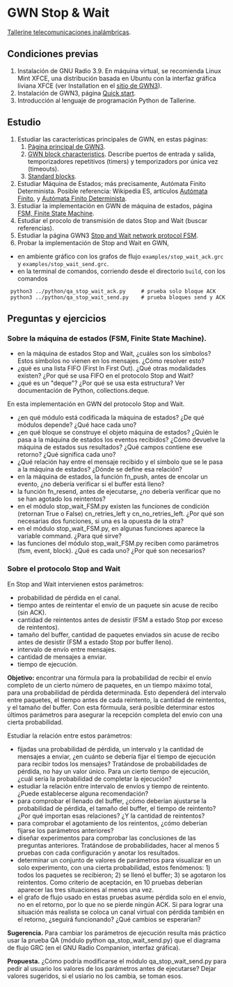 # GWN Stop & Wait

[Tallerine telecomunicaciones inalámbricas](https://eva.fing.edu.uy/course/view.php?id=1248).

##  Condiciones previas

1. Instalación de GNU Radio 3.9. En máquina virtual, se recomienda Linux Mint XFCE, una distribución basada en Ubuntu con la interfaz gráfica liviana XFCE (ver Installation en el [sitio de GWN3](https://github.com/vagonbar/gr-gwn3)).
2. Instalación de GWN3, página [Quick start](https://github.com/vagonbar/gr-gwn3/blob/master/libgwn/docs/QuickStart.md).
3. Introducción al lenguaje de programación Python de Tallerine.


## Estudio

1. Estudiar las características principales de GWN, en estas páginas:
	1. [Página principal de GWN3](https://github.com/vagonbar/gr-gwn3).
	2. [GWN block characteristics](https://github.com/vagonbar/gr-gwn3/blob/master/libgwn/docs/GWN3Block.md). Describe puertos de entrada y salida, temporizadores repetitivos (timers) y temporizadors por única vez (timeouts).
	3. [Standard blocks](https://github.com/vagonbar/gr-gwn3/blob/master/libgwn/docs/StandardBlocks.md).
3. Estudiar Máquina de Estados; más precisamente, Autómata Finito Determinista. Posible referencia: Wikipedia ES, artículos [Autómata Finito](https://es.wikipedia.org/wiki/Aut%C3%B3mata_finito), y  [Autómata Finito Determinista](https://es.wikipedia.org/wiki/Aut%C3%B3mata_finito_determinista). 
4. Estudiar la implementación en GWN de máquina de estados, página [FSM, Finite State Machine](https://github.com/vagonbar/gr-gwn3/blob/master/libgwn/docs/FSM.md).
5. Estudiar el procolo de transmisión de datos Stop and Wait (buscar referencias).
6. Estudiar la página GWN3 [Stop and Wait network protocol FSM](https://github.com/vagonbar/gr-gwn3/blob/master/libgwn/docs/StopAndWaitFSM.md).
7. Probar la implementación de Stop and Wait en GWN, 
  - en ambiente gráfico con los grafos de flujo `examples/stop_wait_ack.grc` y `examples/stop_wait_send.grc`. 
  - en la terminal de comandos, corriendo desde el directorio `build`, con los comandos
```
 python3 ../python/qa_stop_wait_ack.py     # prueba solo bloque ACK
 python3 ../python/qa_stop_wait_send.py    # prueba bloques send y ACK 
```


## Preguntas y ejercicios

### Sobre la máquina de estados (FSM, Finite State Machine).

  - en la máquina de estados Stop and Wait, ¿cuáles son los símbolos? Estos símbolos no vienen en los mensajes. ¿Cómo resolver esto? 
  - ¿qué es una lista FIFO (First In First Out). ¿Qué otras modalidades existen? ¿Por qué se usa FIFO en el protocolo Stop and Wait?
  - ¿qué es un "deque"? ¿Por qué se usa esta estructura? Ver documentación de Python, collections.deque.

En esta implementación en GWN del protocolo Stop and Wait.
  - ¿en qué módulo está codificada la máquina de estados? ¿De qué módulos depende? ¿Qué hace cada uno?
  - ¿en qué bloque se construye el objeto máquina de estados? ¿Quién le pasa a la máquina de estados los eventos recibidos? ¿Cómo devuelve la máquina de estados sus resultados? ¿Qué campos contiene ese retorno? ¿Qué significa cada uno?
  - ¿Qué relación hay entre el mensaje recibido y el símbolo que se le pasa a la máquina de estados? ¿Dónde se define esa relación?
  - en la máquina de estados, la función fn_push, antes de encolar un evento, ¿no debería verificar si el buffer está lleno?
  - la función fn_resend, antes de ejecutarse, ¿no debería verificar que no se han agotado los reintentos?
  - en el módulo stop_wait_FSM.py existen las funciones de condición (retornan True o False) cn_retries_left y cn_no_retries_left. ¿Por qué son necesarias dos funciones, si una es la opuesta de la otra?
  - en el módulo stop_wait_FSM.py, en algunas funciones aparece la variable command. ¿Para qué sirve?
  - las funciones del módulo stop_wait_FSM.py reciben como parámetros (fsm, event, block). ¿Qué es cada uno? ¿Por qué son necesarios?


### Sobre el protocolo Stop and Wait


En Stop and Wait intervienen estos parámetros:
  - probabilidad de pérdida en el canal.
  - tiempo antes de reintentar el envío de un paquete sin acuse de recibo (sin ACK).
  - cantidad de reintentos antes de desistir (FSM a estado Stop por exceso de reintentos).
  - tamaño del buffer, cantidad de paquetes enviados sin acuse de recibo antes de desistir (FSM a estado Stop por buffer lleno).
  - intervalo de envío entre mensajes.
  - cantidad de mensajes a enviar.
  - tiempo de ejecución.

**Objetivo:** encontrar una fórmula para la probabilidad de recibir el envío completo de un cierto número de paquetes, en un tiempo máximo total, para una probabilidad de pérdida determinada. Esto dependerá del intervalo entre paquetes, el tiempo antes de cada reintento, la cantidad de reintentos, y el tamaño del buffer. Con esta fórmuula, será posible determinar estos últimos parámetros para asegurar la recepción completa del envío con una cierta probabilidad. 

Estudiar la relación entre estos parámetros:
  - fijadas una probabilidad de pérdida, un intervalo y la cantidad de mensajes a enviar, ¿en cuánto se debería fijar el tiempo de ejecución para recibir todos los mensajes? Tratándose de probabilidades de pérdida, no hay un valor único. Para un cierto tiempo de ejecución, ¿cuál sería la probabilidad de completar la ejecución?
  - estudiar la relación entre intervalo de envíos y tiempo de reintento. ¿Puede establecerse alguna recomendación?
  - para comprobar el llenado del buffer, ¿cómo deberían ajustarse la probabilidad de pérdida, el tamaño del buffer, el tiempo de reintento? ¿Por qué importan esas relaciones? ¿Y la cantidad de reintentos?
  - para comprobar el agotamiento de los reintentos, ¿cómo deberían fijarse los parámetros anteriores?
  - diseñar experimentos para comprobar las conclusiones de las preguntas anteriores. Tratándose de probabilidades, hacer al menos 5 pruebas con cada configuración y anotar los resultados.
  - determinar un conjunto de valores de parámetros para visualizar en un solo experimento, con una cierta probabilidad, estos fenómenos: 1) todos los paquetes se recibieron; 2) se llenó el buffer; 3) se agotaron los reintentos. Como criterio de aceptación, en 10 pruebas deberían aparecer las tres situaciones al menos una vez.
  - el grafo de flujo usado en estas pruebas asume pérdida solo en el envío, no en el retorno, por lo que no se pierde ningún ACK. Si para lograr una situación más realista se coloca un canal virtual con pérdida también en el retorno, ¿seguirá funcionando? ¿Qué cambios se esperarían?
 
 **Sugerencia.** Para cambiar los parámetros de ejecución resulta más práctico usar la prueba QA (módulo python qa_stop_wait_send.py) que el diagrama de flujo GRC (en el GNU Radio Companion, interfaz gráfica).
 
 **Propuesta.**
 ¿Cómo podría modificarse el módulo qa_stop_wait_send.py para pedir al usuario los valores de los parámetros antes de ejecutarse? Dejar valores sugeridos, si el usiario no los cambia, se toman esos.
 
 

